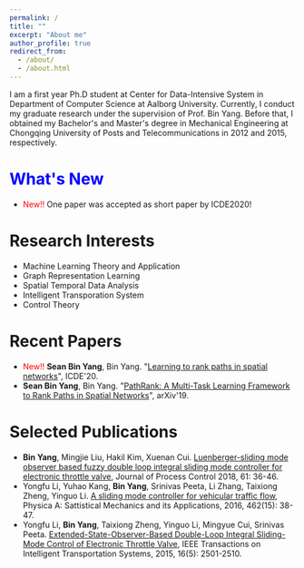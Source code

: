 ```yaml
---
permalink: /
title: ""
excerpt: "About me"
author_profile: true
redirect_from: 
  - /about/
  - /about.html
---
```


I am a first year Ph.D student at Center for Data-Intensive System in Department of Computer Science at Aalborg University. Currently, I conduct my graduate research under the supervision of Prof. Bin Yang. Before that, I obtained my Bachelor's and Master's degree in Mechanical Engineering at Chongqing University of Posts and Telecommunications in 2012 and 2015, respectively.



<span style="color:blue">What's New</span>
======
* <span style="color:red">New!!</span> One paper was accepted as short paper by ICDE2020!


Research Interests
======
* Machine Learning Theory and Application
* Graph Representation Learning
* Spatial Temporal Data Analysis
* Intelligent Transporation System
* Control Theory

Recent Papers
======
* <span style="color:red">New!!</span> **Sean Bin Yang**, Bin Yang. "[Learning to rank paths in spatial networks](https://ieeexplore.ieee.org/stamp/stamp.jsp?arnumber=9101780)", ICDE'20.
* **Sean Bin Yang**, Bin Yang. "[PathRank: A Multi-Task Learning Framework to Rank Paths in Spatial Networks](https://arxiv.org/abs/1907.04028)", arXiv'19.


Selected Publications
======
* **Bin Yang**, Mingjie Liu, Hakil Kim, Xuenan Cui. [Luenberger-sliding mode observer based fuzzy double loop integral sliding mode controller for electronic throttle valve](https://www.sciencedirect.com/science/article/pii/S0959152417302068), Journal of Process Control 2018, 61: 36-46.
* Yongfu Li, Yuhao Kang, **Bin Yang**, Srinivas Peeta, Li Zhang, Taixiong Zheng, Yinguo Li. [A sliding mode controller for vehicular traffic flow](https://www.sciencedirect.com/science/article/pii/S0378437116303211), Physica A: Sattistical Mechanics and its Applications, 2016, 462(15): 38-47.
* Yongfu Li, **Bin Yang**, Taixiong Zheng, Yinguo Li, Mingyue Cui, Srinivas Peeta. [Extended-State-Observer-Based Double-Loop Integral Sliding-Mode Control of Electronic Throttle Valve](https://ieeexplore.ieee.org/abstract/document/7066963), IEEE Transactions on Intelligent Transportation Systems, 2015, 16(5): 2501-2510.

